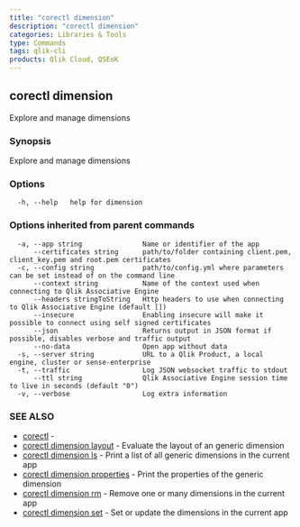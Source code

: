 ```yaml
---
title: "corectl dimension"
description: "corectl dimension"
categories: Libraries & Tools
type: Commands
tags: qlik-cli
products: Qlik Cloud, QSEoK
---
```

## corectl dimension

Explore and manage dimensions

### Synopsis

Explore and manage dimensions

### Options

```
  -h, --help   help for dimension
```

### Options inherited from parent commands

```
  -a, --app string               Name or identifier of the app
      --certificates string      path/to/folder containing client.pem, client_key.pem and root.pem certificates
  -c, --config string            path/to/config.yml where parameters can be set instead of on the command line
      --context string           Name of the context used when connecting to Qlik Associative Engine
      --headers stringToString   Http headers to use when connecting to Qlik Associative Engine (default [])
      --insecure                 Enabling insecure will make it possible to connect using self signed certificates
      --json                     Returns output in JSON format if possible, disables verbose and traffic output
      --no-data                  Open app without data
  -s, --server string            URL to a Qlik Product, a local engine, cluster or sense-enterprise
  -t, --traffic                  Log JSON websocket traffic to stdout
      --ttl string               Qlik Associative Engine session time to live in seconds (default "0")
  -v, --verbose                  Log extra information
```

### SEE ALSO

* [corectl](/libraries-and-tools/corectl)	 - 
* [corectl dimension layout](/libraries-and-tools/corectl-dimension-layout)	 - Evaluate the layout of an generic dimension
* [corectl dimension ls](/libraries-and-tools/corectl-dimension-ls)	 - Print a list of all generic dimensions in the current app
* [corectl dimension properties](/libraries-and-tools/corectl-dimension-properties)	 - Print the properties of the generic dimension
* [corectl dimension rm](/libraries-and-tools/corectl-dimension-rm)	 - Remove one or many dimensions in the current app
* [corectl dimension set](/libraries-and-tools/corectl-dimension-set)	 - Set or update the dimensions in the current app

